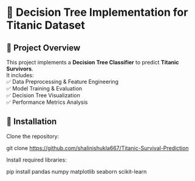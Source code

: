 # 🚀 Decision Tree Implementation for Titanic Dataset

## 📌 Project Overview  
This project implements a **Decision Tree Classifier** to predict **Titanic Survivors**.  
It includes:  
✅ Data Preprocessing & Feature Engineering  
✅ Model Training & Evaluation  
✅ Decision Tree Visualization  
✅ Performance Metrics Analysis  

## 🔧 Installation  
 Clone the repository:  

git clone https://github.com/shalinishukla667/Titanic-Survival-Prediction

Install required libraries:

pip install pandas numpy matplotlib seaborn scikit-learn
